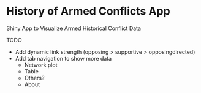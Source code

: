 History of Armed Conflicts App
==================

Shiny App to Visualize Armed Historical Conflict Data

TODO

* Add dynamic link strength (opposing > supportive > opposingdirected)
* Add tab navigation to show more data
    * Network plot
    * Table
    * Others?
    * About
